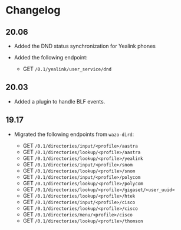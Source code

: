 Changelog
=========

20.06
-----

* Added the DND status synchronization for Yealink phones
* Added the following endpoint:

  * GET `/0.1/yealink/user_service/dnd`

20.03
-----

* Added a plugin to handle BLF events.

19.17
-----

* Migrated the following endpoints from ``wazo-dird``:

  * GET `/0.1/directories/input/<profile>/aastra`
  * GET `/0.1/directories/lookup/<profile>/aastra`
  * GET `/0.1/directories/lookup/<profile>/yealink`
  * GET `/0.1/directories/input/<profile>/snom`
  * GET `/0.1/directories/lookup/<profile>/snom`
  * GET `/0.1/directories/input/<profile>/polycom`
  * GET `/0.1/directories/lookup/<profile>/polycom`
  * GET `/0.1/directories/lookup/<profile>/gigaset/<user_uuid>`
  * GET `/0.1/directories/lookup/<profile>/htek`
  * GET `/0.1/directories/input/<profile>/cisco`
  * GET `/0.1/directories/lookup/<profile>/cisco`
  * GET `/0.1/directories/menu/<profile>/cisco`
  * GET `/0.1/directories/lookup/<profile>/thomson`
